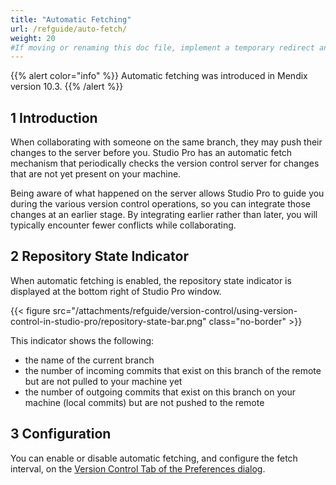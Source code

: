 ```yaml
---
title: "Automatic Fetching"
url: /refguide/auto-fetch/
weight: 20
#If moving or renaming this doc file, implement a temporary redirect and let the respective team know they should update the URL in the product. See Mapping to Products for more details.
---
```


{{% alert color="info" %}}
Automatic fetching was introduced in Mendix version 10.3.
{{% /alert %}}

## 1 Introduction

When collaborating with someone on the same branch, they may push their changes to the server before you. Studio Pro has an automatic fetch mechanism that periodically checks the version control server for changes that are not yet present on your machine. 

Being aware of what happened on the server allows Studio Pro to guide you during the various version control operations, so you can integrate those changes at an earlier stage. By integrating earlier rather than later, you will typically encounter fewer conflicts while collaborating.

## 2 Repository State Indicator

When automatic fetching is enabled, the repository state indicator is displayed at the bottom right of Studio Pro window.

{{< figure src="/attachments/refguide/version-control/using-version-control-in-studio-pro/repository-state-bar.png" class="no-border" >}}

This indicator shows the following:

* the name of the current branch
* the number of incoming commits that exist on this branch of the remote but are not pulled to your machine yet
* the number of outgoing commits that exist on this branch on your machine (local commits) but are not pushed to the remote 

## 3 Configuration

You can enable or disable automatic fetching, and configure the fetch interval, on the [Version Control Tab of the Preferences dialog](/refguide/preferences-dialog/#enable-auto-fetch).
